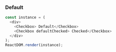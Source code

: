 ### Default

<!--start-code-->

```js
const instance = (
  <div>
    <Checkbox> Default</Checkbox>
    <Checkbox defaultChecked> Checked</Checkbox>
  </div>
);
ReactDOM.render(instance);
```

<!--end-code-->
